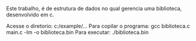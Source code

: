 Este trabalho, é de estrutura de dados no qual 
gerencia uma biblioteca, desenvolvido em c.

Acesse o diretorio:
    c:/example/...
Para copilar o programa:
    gcc biblioteca.c main.c -lm -o biblioteca.bin
Para executar:
    ./biblioteca.bin